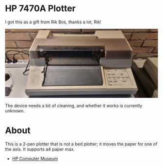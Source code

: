 # HP 7470A Plotter

I got this as a gift from Rik Bos, thanks a lot, Rik!

![](image-20220605-163837.png)

The device needs a bit of cleaning, and whether it works is currently unknown.

# About

This is a 2-pen plotter that is not a bed plotter; it moves the paper for one of the axis. It supports a4 paper max.

- [HP Computer Museum](http://www.hpmuseum.net/display_item.php?hw=73)
